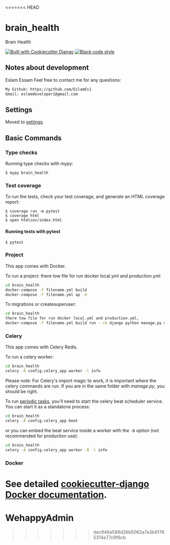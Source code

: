 <<<<<<< HEAD

# brain_health

Brain Health

[![Built with Cookiecutter Django](https://img.shields.io/badge/built%20with-Cookiecutter%20Django-ff69b4.svg?logo=cookiecutter)](https://github.com/cookiecutter/cookiecutter-django/)
[![Black code style](https://img.shields.io/badge/code%20style-black-000000.svg)](https://github.com/ambv/black)

## Notes about development

Eslam Essam Feel free to contact me for any questions:

```bash
My Github: https://github.com/EslamEs1
Gmail: eslamdeveloper1@gmail.com
```
## Settings

Moved to [settings](http://cookiecutter-django.readthedocs.io/en/latest/settings.html).

## Basic Commands

### Type checks

Running type checks with mypy:

    $ mypy brain_health

### Test coverage

To run the tests, check your test coverage, and generate an HTML coverage report:

    $ coverage run -m pytest
    $ coverage html
    $ open htmlcov/index.html

#### Running tests with pytest

    $ pytest

### Project

This app comes with Docker.

To run a project:
there tow file for run docker local.yml and production.yml

```bash
cd brain_health
docker-compose -f filename.yml build
docker-compose -f filename.yml up -d
```

To migrations or createsuperuser:

```bash
cd brain_health
there tow file for run docker local.yml and production.yml,
docker-compose -f filename.yml build run --rm django python manage.py migrate , makemigrations , createsuperuser
```

### Celery

This app comes with Celery Redis.

To run a celery worker:

```bash
cd brain_health
celery -A config.celery_app worker -l info
```

Please note: For Celery's import magic to work, it is important _where_ the celery commands are run. If you are in the same folder with _manage.py_, you should be right.

To run [periodic tasks](https://docs.celeryq.dev/en/stable/userguide/periodic-tasks.html), you'll need to start the celery beat scheduler service. You can start it as a standalone process:

```bash
cd brain_health
celery -A config.celery_app beat
```

or you can embed the beat service inside a worker with the `-B` option (not recommended for production use):

```bash
cd brain_health
celery -A config.celery_app worker -B -l info
```

### Docker

See detailed [cookiecutter-django Docker documentation](http://cookiecutter-django.readthedocs.io/en/latest/deployment-with-docker.html).
=======
# WehappyAdmin
>>>>>>> dec946a588d26b5062a7a3b91765314e77c9f6cb
